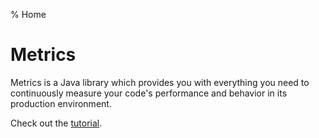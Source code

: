 % Home

# Metrics

Metrics is a Java library which provides you with everything you need to
continuously measure your code's performance and behavior in its production
environment.

Check out the [tutorial](tutorial.html).
